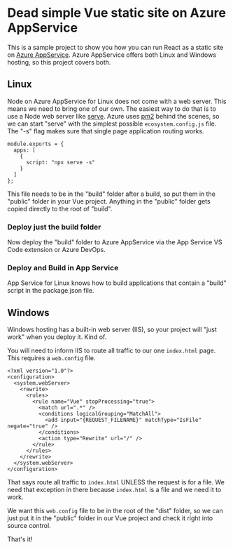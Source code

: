 # Dead simple Vue static site on Azure AppService

This is a sample project to show you how you can run React as a static site on [Azure AppService](https://code.visualstudio.com/tutorials/app-service-extension/getting-started?WT.mc_id=m365-0000-buhollan). Azure AppService offers both Linux and Windows hosting, so this project covers both.

## Linux

Node on Azure AppService for Linux does not come with a web server. This means we need to bring one of our own. The easiest way to do that is to use a Node web server like [serve](https://www.npmjs.com/package/serve). Azure uses [pm2](http://pm2.keymetrics.io/) behind the scenes, so we can start "serve" with the simplest possible `ecosystem.config.js` file. The "-s" flag makes sure that single page application routing works.

```
module.exports = {
  apps: [
    {
      script: "npx serve -s"
    }
  ]
};
```

This file needs to be in the "build" folder after a build, so put them in the "public" folder in your Vue project. Anything in the "public" folder gets copied directly to the root of "build".

### Deploy just the build folder

Now deploy the "build" folder to Azure AppService via the App Service VS Code extension or Azure DevOps.

### Deploy and Build in App Service

App Service for Linux knows how to build applications that contain a "build" script in the package.json file.

## Windows

Windows hosting has a built-in web server (IIS), so your project will "just work" when you deploy it. Kind of.

You will need to inform IIS to route all traffic to our one `index.html` page. This requires a `web.config` file.

```
<?xml version="1.0"?>
<configuration>
  <system.webServer>
    <rewrite>
      <rules>
        <rule name="Vue" stopProcessing="true">
          <match url=".*" />
          <conditions logicalGrouping="MatchAll">
            <add input="{REQUEST_FILENAME}" matchType="IsFile" negate="true" />
          </conditions>
          <action type="Rewrite" url="/" />
        </rule>
      </rules>
    </rewrite>
  </system.webServer>
</configuration>
```

That says route all traffic to `index.html` UNLESS the request is for a file. We need that exception in there because `index.html` is a file and we need it to work.

We want this `web.config` file to be in the root of the "dist" folder, so we can just put it in the "public" folder in our Vue project and check it right into source control.

That's it!
